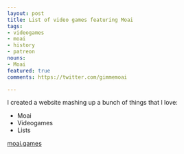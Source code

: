 ```yaml
---
layout: post
title: List of video games featuring Moai
tags:
- videogames
- moai
- history
- patreon
nouns:
- Moai
featured: true
comments: https://twitter.com/gimmemoai

---
```

I created a website mashing up a bunch of things that I love:

* Moai
* Videogames
* Lists

[moai.games](https://moai.games "https://moai.games")